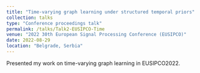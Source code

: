 ```yaml
---
title: "Time-varying graph learning under structured temporal priors"
collection: talks
type: "Conference proceedings talk"
permalink: /talks/Talk2-EUSIPCO-Time
venue: "2022 30th European Signal Processing Conference (EUSIPCO)"
date: 2022-08-29
location: "Belgrade, Serbia"
---
```


Presented my work on time-varying graph learning in EUSIPCO2022.
